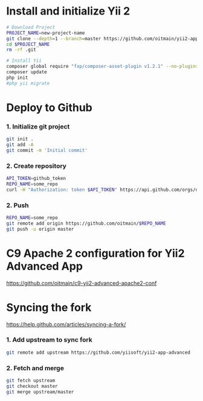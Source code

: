 Install and initialize Yii 2
===============================

```sh
# Download Project
PROJECT_NAME=new-project-name
git clone --depth=1 --branch=master https://github.com/oitmain/yii2-app-advanced $PROJECT_NAME
cd $PROJECT_NAME
rm -rf .git

# Install Yii
composer global require "fxp/composer-asset-plugin v1.2.1" --no-plugins
composer update
php init
#php yii migrate
```

Deploy to Github
===============================
### 1. Initialize git project
```sh
git init .
git add -A
git commit -m 'Initial commit'
```
### 2. Create repository
```sh
API_TOKEN=github_token
REPO_NAME=some_repo
curl -H "Authorization: token $API_TOKEN" https://api.github.com/orgs/oitmain/repos -d '{"private":true,"name":"'"$REPO_NAME"'"}'
```
### 2. Push
```sh
REPO_NAME=some_repo
git remote add origin https://github.com/oitmain/$REPO_NAME
git push -u origin master
```

C9 Apache 2 configuration for Yii2 Advanced App
=============================== 
https://github.com/oitmain/c9-yii2-advanced-apache2-conf

Syncing the fork
===============================
https://help.github.com/articles/syncing-a-fork/

### 1. Add upstream to sync fork
```sh
git remote add upstream https://github.com/yiisoft/yii2-app-advanced
```

### 2. Fetch and merge
```sh
git fetch upstream
git checkout master
git merge upstream/master
```




